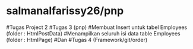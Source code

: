 # salmanalfarissy26/pnp 
#Tugas Project 2
#Tugas 3 (pnp)
#Membuat Insert untuk tabel Employees  (folder : HtmlPostData)
#Menampilkan seluruh isi data table Employees (folder : HtmlPage)
#Dan
#Tugas 4 (Framework/git/order)
